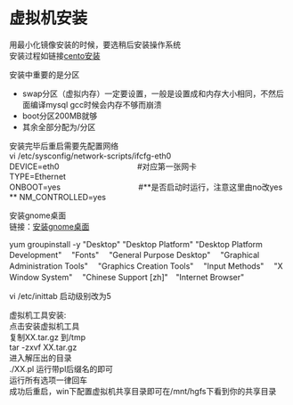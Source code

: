 # 虚拟机安装

用最小化镜像安装的时候，要选稍后安装操作系统  
安装过程如链接[cento安装](http://www.osyunwei.com/archives/7174.html)

安装中重要的是分区
- swap分区（虚拟内存）一定要设置，一般是设置成和内存大小相同，不然后面编译mysql gcc时候会内存不够而崩溃  
- boot分区200MB就够  
- 其余全部分配为/分区  

安装完毕后重启需要先配置网络  
vi /etc/sysconfig/network-scripts/ifcfg-eth0  
DEVICE=eth0　　　　　　　　　　#对应第一张网卡  
TYPE=Ethernet  
ONBOOT=yes　　　　　　　　　　#**是否启动时运行，注意这里由no改yes  **
NM_CONTROLLED=yes  

安装gnome桌面  
链接：[安装gnome桌面](http://jingyan.baidu.com/article/ca2d939dd1dabbeb6c31ce24.html)

yum groupinstall -y   "Desktop"   "Desktop Platform"   "Desktop Platform Development"　 "Fonts" 　"General Purpose Desktop"　 "Graphical Administration Tools"　 "Graphics Creation Tools" 　"Input Methods" 　"X Window System" 　"Chinese Support [zh]"　"Internet Browser"


vi /etc/inittab  启动级别改为5

虚拟机工具安装:  
点击安装虚拟机工具  
复制XX.tar.gz 到/tmp  
tar -zxvf XX.tar.gz  
进入解压出的目录  
./XX.pl 运行带pl后缀名的即可  
运行所有选项一律回车  
成功后重启，win下配置虚拟机共享目录即可在/mnt/hgfs下看到你的共享目录


